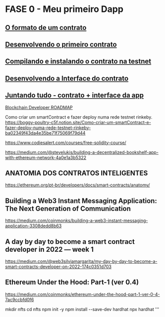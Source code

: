 # FASE 0 - Meu primeiro Dapp

## [ O formato de um contrato](roteiro_1.md)

## [ Desenvolvendo o primeiro contrato](roteiro_2.md)

## [ Compilando e instalando o contrato na testnet](roteiro_3.md)

## [ Desenvolvendo a Interface do contrato](roteiro_4.md)

## [ Juntando tudo - contrato + interface da app](roteiro_5.md)

[Blockchain Developer ROADMAP](https://roadmap.sh/blockchain)


Como criar um smartContract e fazer deploy numa rede testnet rinkeby.
https://boggy-poultry-c5f.notion.site/Como-criar-um-smartContract-e-fazer-deploy-numa-rede-testnet-rinkeby-ba02349f43da4e35be71f75069f79d44


https://www.codiesalert.com/courses/free-solidity-course/

https://medium.com/@stevelukis/building-a-decentralized-bookshelf-app-with-ethereum-network-4a0e1a3b5322

## ANATOMIA DOS CONTRATOS INTELIGENTES
https://ethereum.org/pt-br/developers/docs/smart-contracts/anatomy/
## Building a Web3 Instant Messaging Application: The Next Generation of Communication
https://medium.com/coinmonks/building-a-web3-instant-messaging-application-3308dedd8b63

## A day by day to become a smart contract developer in 2022 — week 1
https://medium.com/@web3silviamargarita/my-day-by-day-to-become-a-smart-contracts-developer-on-2022-174c0351d703

## Ethereum Under the Hood: Part-1 (ver 0.4)
https://medium.com/coinmonks/ethereum-under-the-hood-part-1-ver-0-4-7ac9ccbfd0f6



mkdir  nfts
cd  nfts
npm init -y
npm install --save-dev hardhat 
npx hardhat
'''
